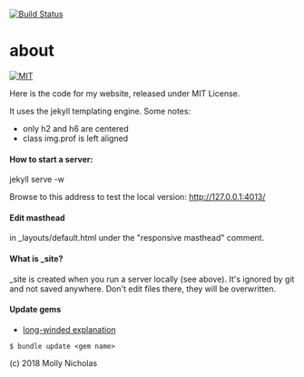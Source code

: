 [![Build Status](https://travis-ci.org/molecule/molecule.github.io.svg?branch=master)](https://travis-ci.org/molecule/molecule.github.io)

about
=====

[![MIT](https://img.shields.io/npm/l/alt.svg?style=flat)](http://jeremywrnr.com/mit-license)

Here is the code for my website, released under MIT License.

It uses the jekyll templating engine. Some notes:

- only h2 and h6 are centered
- class img.prof is left aligned

#### How to start a server:
jekyll serve -w

Browse to this address to test the local version:
http://127.0.0.1:4013/


#### Edit masthead
in _layouts/default.html under the "responsive masthead" comment.

#### What is _site?
_site is created when you run a server locally (see above).
It's ignored by git and not saved anywhere. 
Don't edit files there, they will be overwritten.

#### Update gems
- [long-winded explanation](https://bundler.io/v1.16/guides/updating_gems.html)
```
$ bundle update <gem name>
```



(c) 2018 Molly Nicholas




